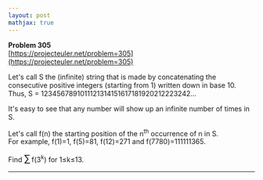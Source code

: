 ```yaml
---
layout: post
mathjax: true
---
```

**Problem 305**  
[https://projecteuler.net/problem=305](https://projecteuler.net/problem=305)

<p>
Let's call S the (infinite) string that is made by concatenating the consecutive positive integers (starting from 1)  written down in base 10.<br /> 
Thus, S = 1234567891011121314151617181920212223242...
</p>
<p>
It's easy to see that any number will show up an infinite number of times in S.
</p>
<p>
Let's call f(n) the starting position of the n<sup>th</sup> occurrence of n in S.<br /> 
For example, f(1)=1, f(5)=81, f(12)=271 and f(7780)=111111365.
</p>
<p>
Find <span style="font-size:larger;"><span style="font-size:larger;">∑</span></span> f(3<sup>k</sup>) for 1≤k≤13.
</p>

---
